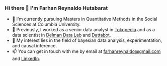 ### Hi there 👋 I'm Farhan Reynaldo Hutabarat

- 🏫 I'm currently pursuing Masters in Quantitative Methods in the Social Sciences at Columbia University. 
- 💼 Previously, I worked as a senior data analyst in [Tokopedia](https://www.gotocompany.com/en) and as a data scientist in [Delman Data Lab](https://delman.io/) and [Dattabot](https://dattabot.io/). 
- 🌱 My interest lies in the field of bayesian data analysis, experimentation, and causal inference.
- 📫 You can get in touch with me by email at [farhanreynaldo@gmail.com](mailto:farhanreynaldo@gmail.com) and [LinkedIn](https://www.linkedin.com/in/farhanreynaldo/).

<!--
**farhanreynaldo/farhanreynaldo** is a ✨ _special_ ✨ repository because its `README.md` (this file) appears on your GitHub profile.

Here are some ideas to get you started:

- 🔭 I’m currently working on ...
- 🌱 I’m currently learning ...
- 👯 I’m looking to collaborate on ...
- 🤔 I’m looking for help with ...
- 💬 Ask me about ...
- 📫 How to reach me: ...
- 😄 Pronouns: ...
- ⚡ Fun fact: ...
-->
